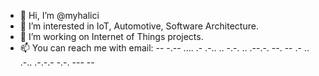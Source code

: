 - 👋 Hi, I’m @myhalici
- 👀 I’m interested in IoT, Automotive, Software Architecture.
- 🌱 I’m working on Internet of Things projects.
- 📫 You can reach me with email: -- -.-- .... .- .-.. .. -.-. .. .--.-. --. -- .- .. .-.. .-.-.- -.-. --- --

<!---
    .. / .-.. --- ...- . / -.-- --- ..- / ... --- -. --. ..-- .-.. .-.-.-
--->
